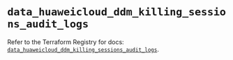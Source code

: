 # `data_huaweicloud_ddm_killing_sessions_audit_logs`

Refer to the Terraform Registry for docs: [`data_huaweicloud_ddm_killing_sessions_audit_logs`](https://registry.terraform.io/providers/huaweicloud/huaweicloud/1.71.1/docs/data-sources/ddm_killing_sessions_audit_logs).
